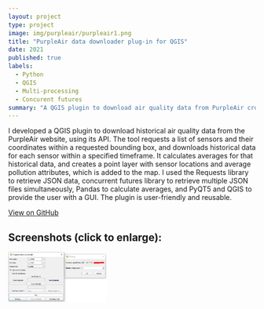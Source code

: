 ```yaml
---
layout: project
type: project
image: img/purpleair/purpleair1.png
title: "PurpleAir data downloader plug-in for QGIS"
date: 2021
published: true
labels:
  - Python
  - QGIS
  - Multi-processing
  - Concurent futures
summary: "A QGIS plugin to download air quality data from PurpleAir crowdsourced monitoring website."
---
```


<p>I developed a QGIS plugin to download historical air quality data from the PurpleAir website, using its API. The tool requests a list of sensors and their coordinates within a requested bounding box, and downloads historical data for each sensor within a specified timeframe. It calculates averages for that historical data, and creates a point layer with sensor locations and average pollution attributes, which is added to the map. I used the Requests library to retrieve JSON data, concurrent futures library to retrieve multiple JSON files simultaneously, Pandas to calculate averages, and PyQT5 and QGIS to provide the user with a GUI. The plugin is user-friendly and reusable.</p>

<a href = "https://github.com/ngolosov/PurpleAirDownloader" class="btn btn-outline-dark">View on GitHub</a>

## Screenshots (click to enlarge):

<div class="text-center p-4">
   <a href="../img/purpleair/purpleair1.png"> <img width="200px" src="../img/purpleair/purpleair1.png" class="img-thumbnail" ></a>
</div>
